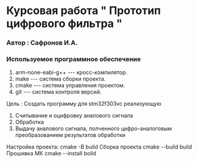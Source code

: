 # Курсовая работа  " Прототип цифрового фильтра "

### Автор : Сафронов И.А.

### Используемое программное обеспечение

1. arm-none-eabi-g++ --- кросс-компилятор.
1. make --- система сборки проекта.
1. cmake --- система управления проектом.
1. git --- система контроля версий.


Цель : Создать программу для stm32f303vc реализующую
1. Считывание и оцифровку аналового сигнала
1. Обработка
1. Выдачу аналового сигнала, полченного 
   цифро-аналоговым преобразованием результатов 
   обработки

Настройка проекта: 
    cmake -B build
Сборка проекта 
    cmake --build build     
Прошивка МК 
    cmake --install boild 